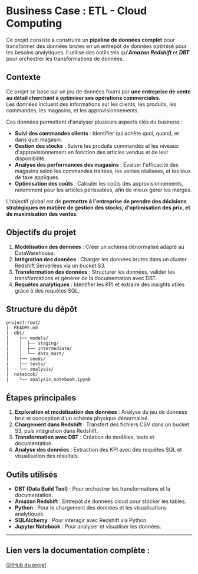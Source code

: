 # Business Case : ETL - Cloud Computing

Ce projet consiste à construire un **pipeline de données complet** pour transformer des données brutes en un entrepôt de données optimisé pour les besoins analytiques. Il utilise des outils tels qu'***Amazon Redshift*** et ***DBT*** pour orchestrer les transformations de données.

## Contexte

Ce projet se base sur un jeu de données fourni par **une entreprise de vente au détail cherchant à optimiser ses opérations commerciales**.  
Les données incluent des informations sur les clients, les produits, les commandes, les magasins, et les approvisionnements.

Ces données permettent d'analyser plusieurs aspects clés du business :

- **Suivi des commandes clients** : Identifier qui achète quoi, quand, et dans quel magasin.
- **Gestion des stocks** : Suivre les produits commandés et les niveaux d'approvisionnement en fonction des articles vendus et de leur disponibilité.
- **Analyse des performances des magasins** : Évaluer l'efficacité des magasins selon les commandes traitées, les ventes réalisées, et les taux de taxe appliqués.
- **Optimisation des coûts** : Calculer les coûts des approvisionnements, notamment pour les articles périssables, afin de mieux gérer les marges.

L'objectif global est de **permettre à l'entreprise de prendre des décisions stratégiques en matière de gestion des stocks, d'optimisation des prix, et de maximisation des ventes**.

## Objectifs du projet

1. **Modélisation des données** : Créer un schéma dénormalisé adapté au DataWarehouse.
2. **Intégration des données** : Charger les données brutes dans un cluster Redshift Serverless via un bucket S3.
3. **Transformation des données** : Structurer les données, valider les transformations et générer de la documentation avec DBT.
4. **Requêtes analytiques** : Identifier les KPI et extraire des insights utiles grâce à des requêtes SQL.

## Structure du dépôt

```
project-root/
|  README.md
|  dbt/
|    ├── models/
|    │  ├── staging/
|    │  ├── intermediate/
|    │  └── data_mart/
|    ├── seeds/
|    ├── tests/
|    └── analysis/
|  notebook/
|    └── analysis_notebook.ipynb
```

## Étapes principales

1. **Exploration et modélisation des données** : Analyse du jeu de données brut et conception d'un schéma physique dénormalisé.
2. **Chargement dans Redshift** : Transfert des fichiers CSV dans un bucket S3, puis intégration dans Redshift.
3. **Transformation avec DBT** : Création de modèles, tests et documentation.
4. **Analyse des données** : Extraction des KPI avec des requêtes SQL et visualisation des résultats.

## Outils utilisés

- **DBT (Data Build Tool)** : Pour orchestrer les transformations et la documentation.
- **Amazon Redshift** : Entrepôt de données cloud pour stocker les tables.
- **Python** : Pour le chargement des données et les visualisations analytiques.
- **SQLAlchemy** : Pour interagir avec Redshift via Python.
- **Jupyter Notebook** : Pour analyser et visualiser les données.

---

## Lien vers la documentation complète :
[GitHub du projet](#)
